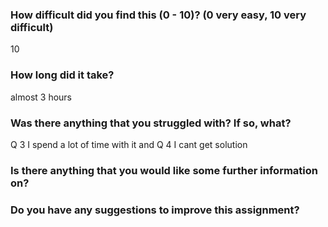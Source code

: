 ### How difficult did you find this (0 - 10)? (0 very easy, 10 very difficult)

10

### How long did it take?

almost 3 hours

### Was there anything that you struggled with?  If so, what?

Q 3 I spend a lot of time with it and Q 4 I cant get solution

### Is there anything that you would like some further information on?


### Do you have any suggestions to improve this assignment?


